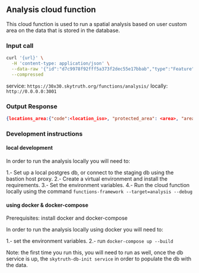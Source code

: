 ## Analysis cloud function

This cloud function is used to run a spatial analysis based on user custom area on the data that is stored in the database.

### Input call

```bash
curl '{url}' \
  -H 'content-type: application/json' \
  --data-raw '{"id":"d7c9978f92fff5a373f2dec55e17bbab","type":"Feature","properties":{},"geometry":{"coordinates":[[[-22.791446197507895,9.57642078480319],[-13.563358667514933,11.633521660754937],[0.7068797809280056,5.048301327696478],[-7.5698585191689745,-4.074667696937624],[-22.791446197507895,9.57642078480319]]],"type":"Polygon"}}' \
  --compressed

```

service: `https://30x30.skytruth.org/functions/analysis/`
locally: `http://0.0.0.0:3001`

### Output Response

```json
{locations_area:{"code":<location_iso>, "protected_area": <area>, "area":<location_marine_area>}, "total_area":<total_area>}
```

### Development instructions

#### local development

In order to run the analysis locally you will need to:

1.- Set up a local postgres db, or connect to the staging db using the bastion host proxy.
2.- Create a virtual environment and install the requirements.
3.- Set the environment variables.
4.- Run the cloud function locally using the command `functions-framework --target=analysis --debug`

#### using docker & docker-compose

Prerequisites:
install docker and docker-compose

In order to run the analysis locally using docker you will need to:

1.- set the environment variables.
2.- run `docker-compose up --build`

Note: the first time you run this, you will need to run as well, once the db service is up, the `skytruth-db-init service` in order to populate the db with the data.
